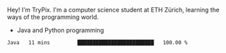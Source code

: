 Hey! I'm TryPix. I'm a computer science student at ETH Zürich, learning the ways of the programming world. 

- Java and Python programming


<!--START_SECTION:waka-->

```text
Java   11 mins         █████████████████████████   100.00 %
```

<!--END_SECTION:waka-->
